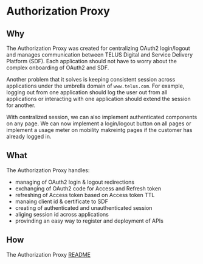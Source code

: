 # Authorization Proxy

## Why

The Authorization Proxy was created for centralizing OAuth2 login/logout and manages communication between TELUS Digital and Service Delivery Platform (SDF). Each application should not have to worry about the complex onboarding of OAuth2 and SDF.

Another problem that it solves is keeping consistent session across applications under the umbrella domain of `www.telus.com`. For example, logging out from one application should log the user out from all applications or interacting with one application should extend the session for another.

With centralized session, we can also implement authenticated components on any page. We can now implement a login/logout button on all pages or implement a usage meter on mobility makreintg pages if the customer has already logged in.

## What

The Authorization Proxy handles:

*   managing of OAuth2 login & logout redirections
*   exchanging of OAuth2 code for Access and Refresh token
*   refreshing of Access token based on Access token TTL
*   manaing client id & certificate to SDF
*   creating of authenticated and unauthenticated session
*   aliging session id across applications
*   provinding an easy way to register and deployment of APIs

## How

The Authorization Proxy [README](https://github.com/telusdigital/authorization-proxy)

